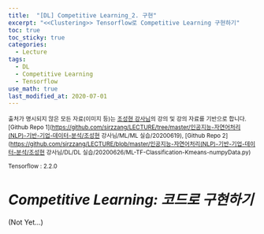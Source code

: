 ```yaml
---
title:  "[DL] Competitive Learning_2. 구현"
excerpt: "<<Clustering>> Tensorflow로 Competitive Learning 구현하기"
toc: true
toc_sticky: true
categories:
  - Lecture
tags:
  - DL
  - Competitive Learning
  - Tensorflow
use_math: true
last_modified_at: 2020-07-01
---
```




<sup>출처가 명시되지 않은 모든 자료(이미지 등)는 [조성현 강사님](https://blog.naver.com/chunjein)의 강의 및 강의 자료를 기반으로 합니다.</sup> <sup>[Github Repo 1](https://github.com/sirzzang/LECTURE/tree/master/인공지능-자연어처리(NLP)-기반-기업-데이터-분석/조성현 강사님/ML/ML 실습/20200619), [Github Repo 2](https://github.com/sirzzang/LECTURE/blob/master/인공지능-자연어처리(NLP)-기반-기업-데이터-분석/조성현 강사님/DL/DL 실습/20200626/ML-TF-Classification-Kmeans-numpyData.py)</sup>

<sup>Tensorflow : 2.2.0</sup>

# _Competitive Learning: 코드로 구현하기_







(Not Yet...)